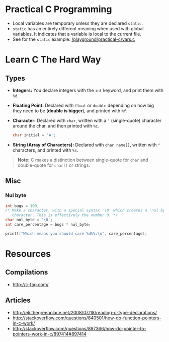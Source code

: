 # Practical C Programming

* Local variables are temporary unless they are declared `static`.
* `static` has an entirely different meaning when used with global
  variables. It indicates that a variable is local to the current file.
* See for the `static` example: [/playground/practical-c/vars.c][varsc]

[varsc]: https://bitbucket.org/berkerpeksag/playground/src/32794b23c2ccc1e06de9af7992cbacfeb0533f78/practical-c/vars.c?at=master

# Learn C The Hard Way

## Types

* **Integers:** You declare integers with the `int` keyword, and print them with
  `%d`.
* **Floating Point:** Declared with `float` or `double` depending on how big
  they need to be (**double is bigger**), and printed with `%f`.
* **Character:** Declared with `char`, written with a `'` (single-quote)
  character around the char, and then printed with `%c`.

  ```c
  char initial = 'A';
  ```
* **String (Array of Characters):** Declared with `char name[]`, written with
  `"` characters, and printed with `%s`.

> **Note:** C makes a distinction between single-quote for `char` and
> double-quote for `char[]` or strings.

## Misc

### Nul byte

```c
int bugs = 100;
/* Make a character, with a special syntax '\0' which creates a 'nul byte'
   character. This is effectively the number 0. */
char nul_byte = '\0';
int care_percentage = bugs * nul_byte;

printf("Which means you should care %d%%.\n", care_percentage);
```

# Resources

## Compilations

* http://c-faq.com/

## Articles

* http://eli.thegreenplace.net/2008/07/18/reading-c-type-declarations/
* http://stackoverflow.com/questions/840501/how-do-function-pointers-in-c-work/
* http://stackoverflow.com/questions/897366/how-do-pointer-to-pointers-work-in-c/897414#897414
